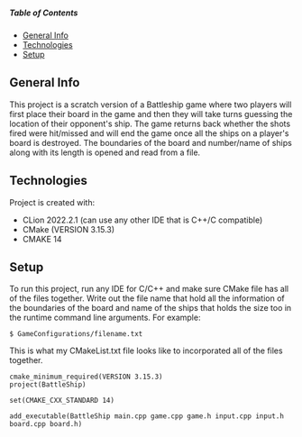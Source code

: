 ##### Table of Contents  
* [General Info](#general-info)  
* [Technologies](#technologies) 
* [Setup](#setup)
   
## General Info
This project is a scratch version of a Battleship game where two players will first place their board in the game and then they will take turns guessing the location of their opponent's ship. The game returns back whether the shots fired were hit/missed and will end the game once all the ships on a player's board is destroyed. The boundaries of the board and number/name of ships along with its length is opened and read from a file.

## Technologies
Project is created with:
- CLion 2022.2.1 (can use any other IDE that is C++/C compatible)
- CMake (VERSION 3.15.3)
- CMAKE 14

## Setup 
To run this project, run any IDE for C/C++ and make sure CMake file has all of the files together. Write out the file name that hold all the information of the boundaries of the board and name of the ships that holds the size too in the runtime command line arguments.
For example:

```
$ GameConfigurations/filename.txt
```

This is what my CMakeList.txt file looks like to incorporated all of the files together.
```
cmake_minimum_required(VERSION 3.15.3)
project(BattleShip)

set(CMAKE_CXX_STANDARD 14)

add_executable(BattleShip main.cpp game.cpp game.h input.cpp input.h board.cpp board.h)

```


